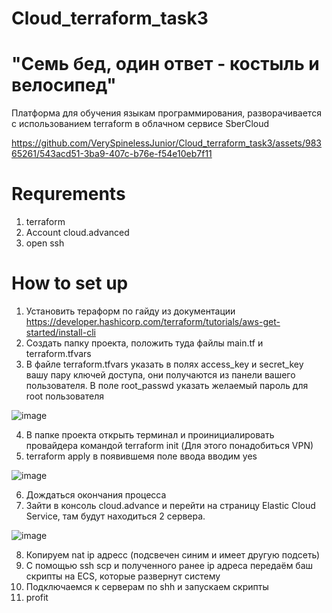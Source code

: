 # Cloud_terraform_task3
# "Семь бед, один ответ - костыль и велосипед"
Платформа для обучения языкам программирования, разворачивается с использованием terraform в облачном сервисе SberCloud



https://github.com/VerySpinelessJunior/Cloud_terraform_task3/assets/98365261/543acd51-3ba9-407c-b76e-f54e10eb7f11


# Requrements
1. terraform
2. Account cloud.advanced
3. open ssh

# How to set up
1. Установить тераформ по гайду из документации https://developer.hashicorp.com/terraform/tutorials/aws-get-started/install-cli
2. Создать папку проекта, положить туда файлы main.tf и terraform.tfvars
3. В файле terraform.tfvars указать в полях access_key и secret_key вашу пару ключей доступа, они получаются из панели вашего пользователя. В поле root_passwd указать желаемый пароль для root пользователя

![image](https://github.com/VerySpinelessJunior/Cloud_terraform_task3/assets/98365261/d18580f7-5b3b-4b86-8e7d-266bad30ebb4)

4. В папке проекта открыть терминал и проинициалировать провайдера командой terraform init (Для этого понадобиться VPN)
5. terraform apply в появившемя поле ввода вводим yes

![image](https://github.com/VerySpinelessJunior/Cloud_terraform_task3/assets/98365261/30fb2540-27ae-4ccc-abc3-dd80344ea9dd)


6. Дождаться окончания процесса
7. Зайти в консоль cloud.advance и перейти на страницу Elastic Cloud Service, там будут находиться 2 сервера.

![image](https://github.com/VerySpinelessJunior/Cloud_terraform_task3/assets/98365261/5ec4e87a-abde-4343-9571-d132d5a03976)

8. Копируем nat ip адресс (подсвечен синим и имеет другую подсеть)
9. С помощью ssh scp и полученного ранее ip адреса передаём баш скрипты на ECS, которые развернут систему
10. Подключаемся к серверам по shh и запускаем скрипты
11. profit
